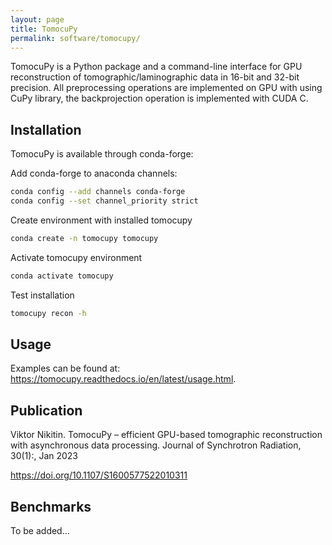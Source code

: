 ```yaml
---
layout: page
title: TomocuPy
permalink: software/tomocupy/
---
```


TomocuPy is a Python package and a command-line interface for GPU reconstruction of tomographic/laminographic data in 16-bit and 32-bit precision. All preprocessing operations are implemented on GPU with using CuPy library, the backprojection operation is implemented with CUDA C.

## Installation

TomocuPy is available through conda-forge:

Add conda-forge to anaconda channels:

```bash
conda config --add channels conda-forge
conda config --set channel_priority strict
```

Create environment with installed tomocupy

```bash
conda create -n tomocupy tomocupy
```

Activate tomocupy environment

```bash
conda activate tomocupy
```

Test installation

```bash
tomocupy recon -h
```


## Usage

Examples can be found at: <https://tomocupy.readthedocs.io/en/latest/usage.html>.


## Publication

Viktor Nikitin. TomocuPy – efficient GPU-based tomographic reconstruction with asynchronous data processing. Journal of Synchrotron Radiation, 30(1):, Jan 2023

<https://doi.org/10.1107/S1600577522010311>

## Benchmarks

To be added...

